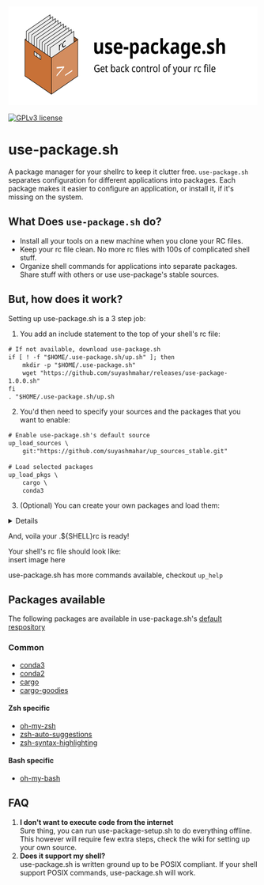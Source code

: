 <p align="center">
  <img height="200" src="assets.github/banner.svg">
</p>

[![GPLv3 license](https://img.shields.io/badge/License-GPLv3-blue.svg)](http://perso.crans.org/besson/LICENSE.html)

# use-package.sh
A package manager for your shellrc to keep it clutter free. `use-package.sh`
separates configuration for different applications into packages. Each package
makes it easier to configure an application, or install it, if it's missing on
the system.

## What Does `use-package.sh` do?
* Install all your tools on a new machine when you clone your RC files.
* Keep your rc file clean. No more rc files with 100s of complicated shell stuff.
* Organize shell commands for applications into separate packages. Share stuff
  with others or use use-package's stable sources.

## But, how does it work?
Setting up use-package.sh is a 3 step job:

1. You add an include statement to the top of your shell's rc file:

```shell
# If not available, download use-package.sh
if [ ! -f "$HOME/.use-package.sh/up.sh" ]; then
    mkdir -p "$HOME/.use-package.sh"
    wget "https://github.com/suyashmahar/releases/use-package-1.0.0.sh"
fi
. "$HOME/.use-package.sh/up.sh
```

2. You'd then need to specify your sources and the packages that you want to
   enable:

```shell
# Enable use-package.sh's default source
up_load_sources \
    git:"https://github.com/suyashmahar/up_sources_stable.git"

# Load selected packages
up_load_pkgs \
    cargo \
    conda3
```

3. (Optional) You can create your own packages and load them:
<details>
<hr>

To create a new package, you'd first need to create your
own source using the command `up_create_source`. This will
create a new source in the current directory. You'd want to 
store this package in a git repo.
        
Next step, create a new package using the command `up_create_pkg`.
        
To edit the newly create package, use the command `up_edit` to edit
this package.
<hr>
</details>

And, voila your .${SHELL}rc is ready!

Your shell's rc file should look like:  
insert image here

use-package.sh has more commands available, checkout `up_help`

## Packages available
The following packages are available in use-package.sh's [default
respository](https://github.com/suyashmahar/up_sources_stable)

### Common

* [conda3]()
* [conda2]()
* [cargo]()
* [cargo-goodies]()

#### Zsh specific

* [oh-my-zsh]()
* [zsh-auto-suggestions]()
* [zsh-syntax-highlighting]()

#### Bash specific

* [oh-my-bash]()

## FAQ
1. **I don't want to execute code from the internet**  
Sure thing, you can run use-package-setup.sh to do everything offline. This
however will require few extra steps, check the wiki for setting up your own
source.
2. **Does it support my shell?**  
use-package.sh is written ground up to be POSIX compliant. If your shell support
POSIX commands, use-package.sh will work.

